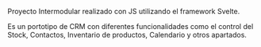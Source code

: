 Proyecto Intermodular realizado con JS utilizando el framework Svelte.

Es un portotipo de CRM con diferentes funcionalidades como el control del Stock, Contactos, Inventario de productos, Calendario y otros apartados.
